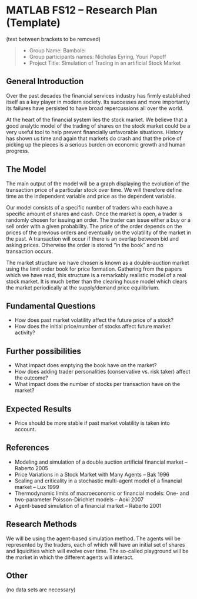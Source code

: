 # MATLAB FS12 – Research Plan (Template)
(text between brackets to be removed)

> * Group Name: Bambolei
> * Group participants names: Nicholas Eyring, Youri Popoff
> * Project Title: Simulation of Trading in an artificial Stock Market


## General Introduction

Over the past decades the financial services industry has firmly established itself as a key player in modern society.
Its successes and more importantly its failures have persisted to have broad repercussions all over the world.

At the heart of the financial system lies the stock market.
We believe that a good analytic model of the trading of shares on the stock market could be a very useful tool to help prevent financially unfavorable situations.
History has shown us time and again that markets do crash and that the price of picking up the pieces is a serious burden on economic growth and human progress.


## The Model

The main output of the model will be a graph displaying the evolution of the transaction price of a particular stock over time.
We will therefore define time as the independent variable and price as the dependent variable.

Our model consists of a specific number of traders who each have a specific amount of shares and cash.
Once the market is open, a trader is randomly chosen for issuing an order. The trader can issue either a buy or a sell order with a given probability.
The price of the order depends on the prices of the previous orders and eventually on the volatility of the market in the past.
A transaction will occur if there is an overlap between bid and asking prices. Otherwise the order is stored “in the book” and no transaction occurs.

The market structure we have chosen is known as a double-auction market using the limit order book for price formation.
Gathering from the papers which we have read, this structure is a remarkably realistic model of a real stock market.
It is much better than the clearing house model which clears the market periodically at the supply/demand price equilibrium.


## Fundamental Questions

* How does past market volatility affect the future price of a stock?
* How does the initial price/number of stocks affect future market activity?
	
	
## Further possibilities

* What impact does emptying the book have on the market?
* How does adding trader personalities (conservative vs. risk taker) affect the outcome?
* What impact does the number of stocks per transaction have on the market?
	

## Expected Results

* Price should be more stable if past market volatility is taken into account.
	

## References 

* Modeling and simulation of a double auction artificial financial market – Raberto 2005
* Price Variations in a Stock Market with Many Agents – Bak 1996
* Scaling and criticality in a stochastic multi-agent model of a financial market – Lux 1999
* Thermodynamic limits of macroeconomic or financial models: One- and two-parameter Poisson-Dirichlet models – Aoki 2007
* Agent-based simulation of a financial market – Raberto 2001
	

## Research Methods

We will be using the agent-based simulation method.
The agents will be represented by the traders, each of which will have an initial set of shares and liquidities which will evolve over time.
The so-called playground will be the market in which the different agents will interact.


## Other

(no data sets are necessary)
